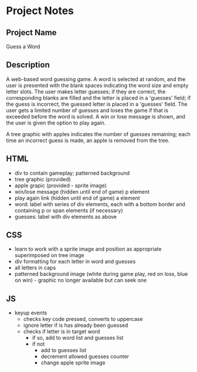 # Project Notes

## Project Name
Guess a Word

## Description
A web-based word guessing game. A word is selected at random, and the user is presented with the blank spaces indicating the word size and empty letter slots. The user makes letter guesses; if they are correct, the corresponding blanks are filled and the letter is placed in a 'guesses' field; if the guess is incorrect, the guessed letter is placed in a 'guesses' field. The user gets a limited number of guesses and loses the game if that is exceeded before the word is solved. A win or lose message is shown, and the user is given the option to play again.

A tree graphic with apples indicates the number of guesses remaining; each time an incorrect guess is made, an apple is removed from the tree.

## HTML
- div to contain gameplay; patterned background
- tree graphic (provided)
- apple grapic (provided - sprite image)
- win/lose message (hidden until end of game) p element
- play again link (hidden until end of game) a element
- word: label with series of div elements, each with a bottom border and containing p or span elements (if necessary)
- guesses: label with div elements as above

## CSS
- learn to work with a sprite image and position as appropriate superimposed on tree image
- div formatting for each letter in word and guesses
- all letters in caps
- patterned background image (white during game play, red on loss, blue on win) - graphic no longer available but can seek one

## JS
- keyup events
  - checks key code pressed, converts to uppercase
  - ignore letter if is has already been guessed
  - checks if letter is in target word
    - if so, add to word list and guesses list
    - if not
      - add to guesses list
      - decrement allowed guesses counter
      - change apple sprite image

